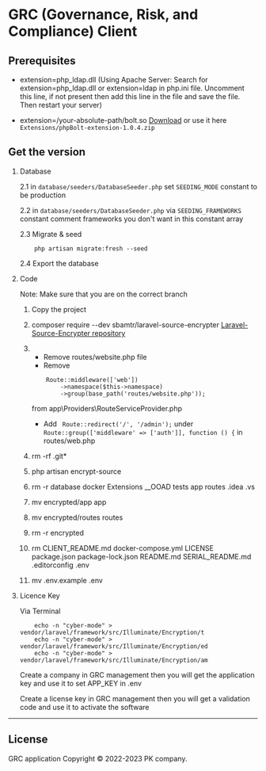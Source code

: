 # GRC (Governance, Risk, and Compliance) Client

## Prerequisites
* extension=php_ldap.dll (Using Apache Server: Search for extension=php_ldap.dll or extension=ldap in php.ini file. Uncomment this line, if not present then add this line in the file and save the file. Then restart your server)

* extension=/your-absolute-path/bolt.so [Download](https://phpbolt.com/download-phpbolt/) or use it here `Extensions/phpBolt-extension-1.0.4.zip`

## Get the version
1. Database 

    2.1 in `database/seeders/DatabaseSeeder.php` set `SEEDING_MODE` constant to be production

    2.2 in `database/seeders/DatabaseSeeder.php` via `SEEDING_FRAMEWORKS` constant comment frameworks you don't want in this constant array

    2.3 Migrate & seed
    ``` 
        php artisan migrate:fresh --seed
    ```
    2.4 Export the database
2. Code

    Note: Make sure that you are on the correct branch
    
    1. Copy the project
    2. composer require --dev sbamtr/laravel-source-encrypter [Laravel-Source-Encrypter repository](https://github.com/SiavashBamshadnia/Laravel-Source-Encrypter)
    3. 
        * Remove routes/website.php file
        * Remove 
        ```
            Route::middleware(['web'])
                ->namespace($this->namespace)
                ->group(base_path('routes/website.php'));
        ```
        from app\Providers\RouteServiceProvider.php
        * Add
        ``` Route::redirect('/', '/admin');```
        under
        ``` Route::group(['middleware' => ['auth']], function () { ``` in routes/web.php

    4. rm -rf .git*
    5. php artisan encrypt-source
    6. rm -r database docker Extensions __OOAD tests app routes .idea .vs
    7. mv encrypted/app app
    8. mv encrypted/routes routes
    9. rm -r encrypted
    10. rm CLIENT_README.md docker-compose.yml LICENSE package.json package-lock.json README.md SERIAL_README.md .editorconfig .env
    11. mv .env.example .env

3. Licence Key
    
    Via Terminal
    ```
        echo -n "cyber-mode" > vendor/laravel/framework/src/Illuminate/Encryption/t
        echo -n "cyber-mode" > vendor/laravel/framework/src/Illuminate/Encryption/ed
        echo -n "cyber-mode" > vendor/laravel/framework/src/Illuminate/Encryption/am
    ```
    Create a company in GRC management then you will get the application key and use it to set APP_KEY in .env
    
    Create a license key in GRC management then you will get a validation code and use it to activate the software
    
---
## License
GRC application Copyright © 2022-2023 PK company.
